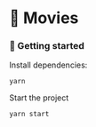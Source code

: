 # 🎥 Movies

###  🚀 Getting started

Install dependencies:

    yarn

Start the project

    yarn start
